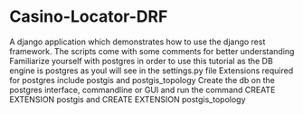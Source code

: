 # Casino-Locator-DRF
A django application which demonstrates how to use the django rest framework. 
The scripts come with some comments for better understanding
Familiarize yourself with postgres in order to use this tutorial as the DB engine is postgres as youl will see in the settings.py file
Extensions required for postgres include postgis and postgis_topology
Create the db on the postgres interface, commandline or GUI and run the command CREATE EXTENSION postgis and CREATE EXTENSION postgis_topology


